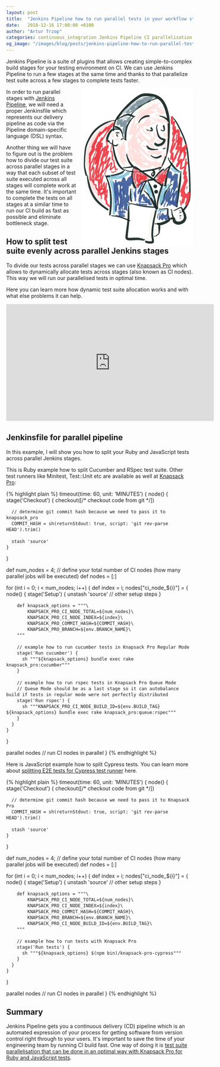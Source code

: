 ```yaml
---
layout: post
title:  "Jenkins Pipeline how to run parallel tests in your workflow stages"
date:   2018-12-16 17:00:00 +0100
author: "Artur Trzop"
categories: continuous_integration Jenkins Pipeline CI parallelisation RSpec Ruby Javascript Cypress
og_image: "/images/blog/posts/jenkins-pipeline-how-to-run-parallel-tests-in-your-workflow-stages/jenkins.jpg"
---
```


Jenkins Pipeline is a suite of plugins that allows creating simple-to-complex build stages for your testing environment on CI.  We can use Jenkins Pipeline to run a few stages at the same time and thanks to that parallelize test suite across a few stages to complete tests faster.

<img src="/images/blog/posts/jenkins-pipeline-how-to-run-parallel-tests-in-your-workflow-stages/jenkins.jpg" style="width:300px;margin-left: 15px;float:right;" alt="Jenkins" />

In order to run parallel stages with [Jenkins Pipeline](https://jenkins.io/doc/book/pipeline/), we will need a proper Jenkinsfile which represents our delivery pipeline as code via the Pipeline domain-specific language (DSL) syntax.

Another thing we will have to figure out is the problem how to divide our test suite across parallel stages in a way that each subset of test suite executed across all stages will complete work at the same time. It's important to complete the tests on all stages at a similar time to run our CI build as fast as possible and eliminate bottleneck stage.

## How to split test suite evenly across parallel Jenkins stages

To divide our tests across parallel stages we can use [Knapsack Pro](https://knapsackpro.com?utm_source=docs_knapsackpro&utm_medium=blog_post&utm_campaign=jenkins-pipeline-how-to-run-parallel-tests-in-your-workflow-stages) which allows to dynamically allocate tests across stages (also known as CI nodes). This way we will run our parallelised tests in optimal time.

Here you can learn more how dynamic test suite allocation works and with what else problems it can help.

<iframe width="560" height="315" src="https://www.youtube.com/embed/hUEB1XDKEFY" frameborder="0" allow="accelerometer; autoplay; encrypted-media; gyroscope; picture-in-picture" allowfullscreen></iframe>

## Jenkinsfile for parallel pipeline

In this example, I will show you how to split your Ruby and JavaScript tests across parallel Jenkins stages.

This is Ruby example how to split Cucumber and RSpec test suite. Other test runners like Minitest, Test::Unit etc are available as well at [Knapsack Pro](https://knapsackpro.com?utm_source=docs_knapsackpro&utm_medium=blog_post&utm_campaign=jenkins-pipeline-how-to-run-parallel-tests-in-your-workflow-stages):

{% highlight plain %}
timeout(time: 60, unit: 'MINUTES') {
  node() {
    stage('Checkout') {
      checkout([/* checkout code from git */])

      // determine git commit hash because we need to pass it to knapsack_pro
      COMMIT_HASH = sh(returnStdout: true, script: 'git rev-parse HEAD').trim()

      stash 'source'
    }
  }

  def num_nodes = 4; // define your total number of CI nodes (how many parallel jobs will be executed)
  def nodes = [:]

  for (int i = 0; i < num_nodes; i++) {
    def index = i;
    nodes["ci_node_${i}"] = {
      node() {
        stage('Setup') {
          unstash 'source'
          // other setup steps
        }

        def knapsack_options = """\
            KNAPSACK_PRO_CI_NODE_TOTAL=${num_nodes}\
            KNAPSACK_PRO_CI_NODE_INDEX=${index}\
            KNAPSACK_PRO_COMMIT_HASH=${COMMIT_HASH}\
            KNAPSACK_PRO_BRANCH=${env.BRANCH_NAME}\
        """

        // example how to run cucumber tests in Knapsack Pro Regular Mode
        stage('Run cucumber') {
          sh """${knapsack_options} bundle exec rake knapsack_pro:cucumber"""
        }

        // example how to run rspec tests in Knapsack Pro Queue Mode
        // Queue Mode should be as a last stage so it can autobalance build if tests in regular mode were not perfectly distributed
        stage('Run rspec') {
          sh """KNAPSACK_PRO_CI_NODE_BUILD_ID=${env.BUILD_TAG} ${knapsack_options} bundle exec rake knapsack_pro:queue:rspec"""
        }
      }
    }
  }

  parallel nodes // run CI nodes in parallel
}
{% endhighlight %}

Here is JavaScript example how to split Cypress tests. You can learn more about [splitting E2E tests for Cypress test runner](/2018/run-javascript-e2e-tests-faster-with-cypress-on-parallel-ci-nodes) here.

{% highlight plain %}
timeout(time: 60, unit: 'MINUTES') {
  node() {
    stage('Checkout') {
      checkout([/* checkout code from git */])

      // determine git commit hash because we need to pass it to Knapsack Pro
      COMMIT_HASH = sh(returnStdout: true, script: 'git rev-parse HEAD').trim()

      stash 'source'
    }
  }

  def num_nodes = 4; // define your total number of CI nodes (how many parallel jobs will be executed)
  def nodes = [:]

  for (int i = 0; i < num_nodes; i++) {
    def index = i;
    nodes["ci_node_${i}"] = {
      node() {
        stage('Setup') {
          unstash 'source'
          // other setup steps
        }

        def knapsack_options = """\
            KNAPSACK_PRO_CI_NODE_TOTAL=${num_nodes}\
            KNAPSACK_PRO_CI_NODE_INDEX=${index}\
            KNAPSACK_PRO_COMMIT_HASH=${COMMIT_HASH}\
            KNAPSACK_PRO_BRANCH=${env.BRANCH_NAME}\
            KNAPSACK_PRO_CI_NODE_BUILD_ID=${env.BUILD_TAG}\
        """

        // example how to run tests with Knapsack Pro
        stage('Run tests') {
          sh """${knapsack_options} $(npm bin)/knapsack-pro-cypress"""
        }
      }
    }
  }

  parallel nodes // run CI nodes in parallel
}
{% endhighlight %}

## Summary

Jenkins Pipeline gets you a continuous delivery (CD) pipeline which is an automated expression of your process for getting software from version control right through to your users. It's important to save the time of your engineering team by running CI build fast. One way of doing it is [test suite parallelisation that can be done in an optimal way with Knapsack Pro for Ruby and JavaScript tests](https://knapsackpro.com?utm_source=docs_knapsackpro&utm_medium=blog_post&utm_campaign=jenkins-pipeline-how-to-run-parallel-tests-in-your-workflow-stages).
